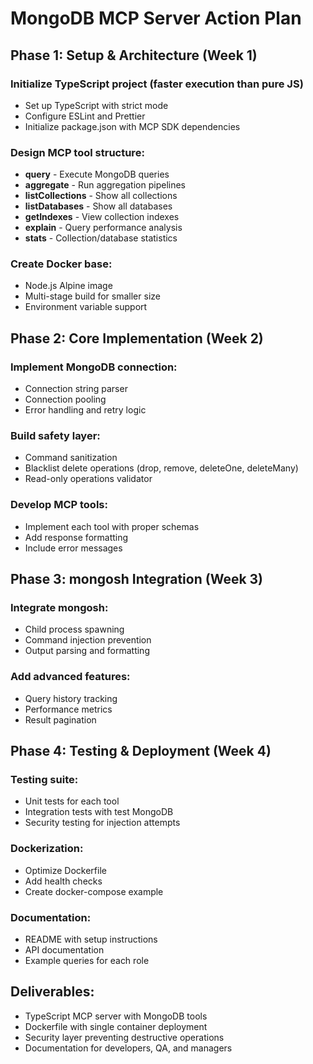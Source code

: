 # MongoDB MCP Server Action Plan

## Phase 1: Setup & Architecture (Week 1)

### Initialize TypeScript project (faster execution than pure JS)
- Set up TypeScript with strict mode
- Configure ESLint and Prettier
- Initialize package.json with MCP SDK dependencies

### Design MCP tool structure:
- **query** - Execute MongoDB queries
- **aggregate** - Run aggregation pipelines
- **listCollections** - Show all collections
- **listDatabases** - Show all databases
- **getIndexes** - View collection indexes
- **explain** - Query performance analysis
- **stats** - Collection/database statistics

### Create Docker base:
- Node.js Alpine image
- Multi-stage build for smaller size
- Environment variable support

## Phase 2: Core Implementation (Week 2)

### Implement MongoDB connection:
- Connection string parser
- Connection pooling
- Error handling and retry logic

### Build safety layer:
- Command sanitization
- Blacklist delete operations (drop, remove, deleteOne, deleteMany)
- Read-only operations validator

### Develop MCP tools:
- Implement each tool with proper schemas
- Add response formatting
- Include error messages

## Phase 3: mongosh Integration (Week 3)

### Integrate mongosh:
- Child process spawning
- Command injection prevention
- Output parsing and formatting

### Add advanced features:
- Query history tracking
- Performance metrics
- Result pagination

## Phase 4: Testing & Deployment (Week 4)

### Testing suite:
- Unit tests for each tool
- Integration tests with test MongoDB
- Security testing for injection attempts

### Dockerization:
- Optimize Dockerfile
- Add health checks
- Create docker-compose example

### Documentation:
- README with setup instructions
- API documentation
- Example queries for each role

## Deliverables:
- TypeScript MCP server with MongoDB tools
- Dockerfile with single container deployment
- Security layer preventing destructive operations
- Documentation for developers, QA, and managers